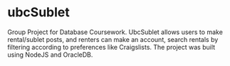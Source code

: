 # ubcSublet
Group Project for Database Coursework. UbcSublet allows users to make rental/sublet posts, and renters can make an account, search
rentals by filtering according to preferences like Craigslists. 
The project was built using NodeJS and OracleDB.
